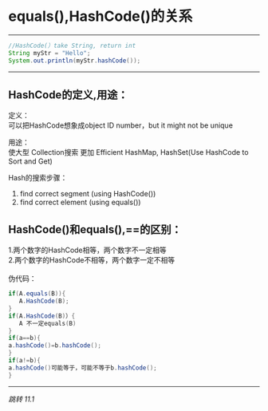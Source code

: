 # equals(),HashCode()的关系
---
```java
//HashCode(）take String, return int
String myStr = "Hello";
System.out.println(myStr.hashCode());
```
---
## HashCode的定义,用途：
定义：<br>
可以把HashCode想象成object ID number，but it might not be unique<br>


用途：<br>
使大型 Collection搜索 更加 Efficient
HashMap, HashSet(Use HashCode to Sort and Get)

Hash的搜索步骤：
1. find correct segment (using HashCode())
2. find correct element (using equals())

## HashCode()和equals(),==的区别：
1.两个数字的HashCode相等，两个数字不一定相等\
2.两个数字的HashCode不相等，两个数字一定不相等\
<br>
伪代码：
```java
if(A.equals(B)){
   A.HashCode(B);
}
if(A.HashCode(B)）{
   A 不一定equals(B)
}
if(a==b){
a.hashCode()=b.hashCode();
}
if(a!=b){
a.hashCode()可能等于，可能不等于b.hashCode();
}
```
---

*跳转 11.1*
